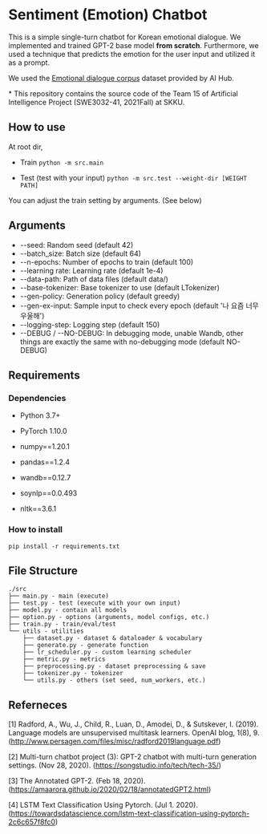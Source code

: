 # Sentiment (Emotion) Chatbot
This is a simple single-turn chatbot for Korean emotional dialogue. We implemented and trained GPT-2 base model **from scratch**. Furthermore, we used a technique that predicts the emotion for the user input and utilized it as a prompt.

We used the [Emotional dialogue corpus](https://aihub.or.kr/aidata/7978) dataset provided by AI Hub.

\* This repository contains the source code of the Team 15 of Artificial Intelligence Project (SWE3032-41, 2021Fall) at SKKU.

## How to use
At root dir,
- Train
`python -m src.main`

- Test (test with your input)
`python -m src.test --weight-dir [WEIGHT PATH]`

You can adjust the train setting by arguments. (See below)

## Arguments
- --seed: Random seed (default 42)
- --batch_size: Batch size (default 64)
- --n-epochs: Number of epochs to train (default 100)
- --learning rate: Learning rate (default 1e-4)
- --data-path: Path of data files (default data/)
- --base-tokenizer: Base tokenizer to use (default LTokenizer)
- --gen-policy: Generation policy (default greedy)
- --gen-ex-input: Sample input to check every epoch (default '나 요즘 너무 우울해')
- --logging-step: Logging step (default 150)
- --DEBUG / --NO-DEBUG: In debugging mode, unable Wandb, other things are exactly the same with no-debugging mode (default NO-DEBUG)

## Requirements
### Dependencies
- Python 3.7+
- PyTorch 1.10.0  
   
  
- numpy==1.20.1
- pandas==1.2.4
- wandb==0.12.7
- soynlp==0.0.493
- nltk==3.6.1

### How to install
```
pip install -r requirements.txt
```

## File Structure
```
./src
├── main.py - main (execute)
├── test.py - test (execute with your own input)
├── model.py - contain all models
├── option.py - options (arguments, model configs, etc.)
├── train.py - train/eval/test
└── utils - utilities
    ├── dataset.py - dataset & dataloader & vocabulary
    ├── generate.py - generate function
    ├── lr_scheduler.py - custom learning scheduler
    ├── metric.py - metrics
    ├── preprocessing.py - dataset preprocessing & save
    ├── tokenizer.py - tokenizer
    └── utils.py - others (set seed, num_workers, etc.)
```

## Referneces
[1] Radford, A., Wu, J., Child, R., Luan, D., Amodei, D., & Sutskever, I. (2019). Language models are unsupervised multitask learners. OpenAI blog, 1(8), 9.(http://www.persagen.com/files/misc/radford2019language.pdf)

[2] Multi-turn chatbot project (3): GPT-2 chatbot with multi-turn generation settings. (Nov 28, 2020). (https://songstudio.info/tech/tech-35/)

[3] The Annotated GPT-2. (Feb 18, 2020). (https://amaarora.github.io/2020/02/18/annotatedGPT2.html)

[4] LSTM Text Classification Using Pytorch. (Jul 1. 2020). (https://towardsdatascience.com/lstm-text-classification-using-pytorch-2c6c657f8fc0)